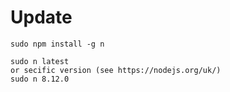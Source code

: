 # Update
````
sudo npm install -g n

sudo n latest
or secific version (see https://nodejs.org/uk/)
sudo n 8.12.0
````